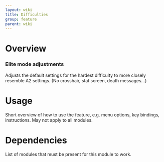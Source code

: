 ```yaml
---
layout: wiki
title: Difficulties
group: feature
parent: wiki
---
```


# Overview

### Elite mode adjustments
Adjusts the default settings for the hardest difficulty to more closely resemble A2 settings. (No crosshair, stat screen, death messages...)


# Usage

Short overview of how to use the feature, e.g. menu options, key bindings, 
instructions. May not apply to all modules.


# Dependencies

List of modules that must be present for this module to work.
